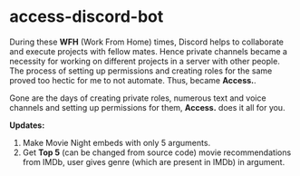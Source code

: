 # access-discord-bot
During these **WFH** (Work From Home) times, Discord helps to collaborate and execute projects with fellow mates. Hence private channels became a necessity for working on different projects in a server with other people. The process of setting up permissions and creating roles for the same proved too hectic for me to not automate. Thus, became **Access.**. 

Gone are the days of creating private roles, numerous text and voice channels and setting up permissions for them, **Access.** does it all for you.

**Updates:**
1.  Make Movie Night embeds with only 5 arguments.
2. Get **Top 5** (can be changed from source code) movie recommendations from IMDb, user gives genre (which are present in IMDb) in argument.


